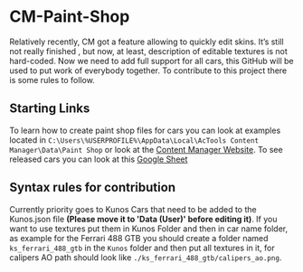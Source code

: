﻿# CM-Paint-Shop
Relatively recently, CM got a feature allowing to quickly edit skins. It’s still not really finished , but now, at least, description of editable textures is not hard-coded. Now we need to add full support for all cars, this GitHub will be used to put work of everybody together. To contribute to this project there is some rules to follow.

## Starting Links 
To learn how to create paint shop files for cars you can look at examples located in `C:\Users\%USERPROFILE%\AppData\Local\AcTools Content Manager\Data\Paint Shop` or look at the [Content Manager Website](http://acstuff.ru/f/d/16-content-manager-paint-shop). To see released cars you can look at this [Google Sheet](https://docs.google.com/spreadsheets/d/1HPUWnJoF7DCyyc-svAJ9zagYnxOjpIuL6wyaQjW7mRg/edit?usp=sharing)

## Syntax rules for contribution
Currently priority goes to Kunos Cars that need to be added to the Kunos.json file **(Please move it to 'Data (User)' before editing it)**. If you want to use textures put them in Kunos Folder and then in car name folder, as example for the Ferrari 488 GTB you should create a folder named `ks_ferrari_488_gtb` in the `Kunos` folder and then put all textures in it, for calipers AO path should look like `./ks_ferrari_488_gtb/calipers_ao.png`.
